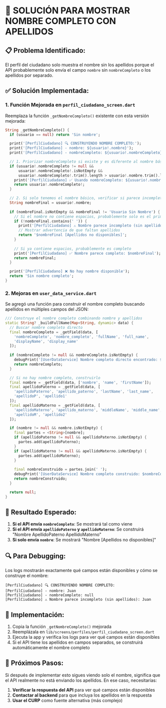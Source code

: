 # 🔧 SOLUCIÓN PARA MOSTRAR NOMBRE COMPLETO CON APELLIDOS

## 📋 **Problema Identificado:**
El perfil del ciudadano solo muestra el nombre sin los apellidos porque el API probablemente solo envía el campo `nombre` sin `nombreCompleto` o los apellidos por separado.

## ✅ **Solución Implementada:**

### 1. **Función Mejorada en `perfil_ciudadano_screen.dart`**

Reemplaza la función `_getNombreCompleto()` existente con esta versión mejorada:

```dart
String _getNombreCompleto() {
  if (usuario == null) return 'Sin nombre';

  print('[PerfilCiudadano] 🔍 CONSTRUYENDO NOMBRE COMPLETO:');
  print('[PerfilCiudadano] - nombre: ${usuario!.nombre}');
  print('[PerfilCiudadano] - nombreCompleto: ${usuario!.nombreCompleto}');

  // 1. Priorizar nombreCompleto si existe y es diferente al nombre básico
  if (usuario!.nombreCompleto != null &&
      usuario!.nombreCompleto!.isNotEmpty &&
      usuario!.nombreCompleto!.trim().length > usuario!.nombre.trim().length) {
    print('[PerfilCiudadano] ✅ Usando nombreCompleto: ${usuario!.nombreCompleto}');
    return usuario!.nombreCompleto!;
  }

  // 2. Si solo tenemos el nombre básico, verificar si parece incompleto
  String nombreFinal = usuario!.nombre;
  
  if (nombreFinal.isNotEmpty && nombreFinal != 'Usuario Sin Nombre') {
    // Si el nombre no contiene espacios, probablemente solo es el primer nombre
    if (!nombreFinal.contains(' ')) {
      print('[PerfilCiudadano] ⚠️ Nombre parece incompleto (sin apellidos): $nombreFinal');
      // Mostrar advertencia de que faltan apellidos
      return '$nombreFinal [Apellidos no disponibles]';
    }
    
    // Si ya contiene espacios, probablemente es completo
    print('[PerfilCiudadano] ✅ Nombre parece completo: $nombreFinal');
    return nombreFinal;
  }

  print('[PerfilCiudadano] ❌ No hay nombre disponible');
  return 'Sin nombre completo';
}
```

### 2. **Mejoras en `user_data_service.dart`**

Se agregó una función para construir el nombre completo buscando apellidos en múltiples campos del JSON:

```dart
/// Construye el nombre completo combinando nombre y apellidos
static String? _buildFullName(Map<String, dynamic> data) {
  // Buscar nombre completo directo
  final nombreCompleto = _getField(data, [
    'nombreCompleto', 'nombre_completo', 'fullName', 'full_name',
    'displayName', 'display_name'
  ]);
  
  if (nombreCompleto != null && nombreCompleto.isNotEmpty) {
    debugPrint('[UserDataService] Nombre completo directo encontrado: $nombreCompleto');
    return nombreCompleto;
  }

  // Si no hay nombre completo, construirlo
  final nombre = _getField(data, ['nombre', 'name', 'firstName']);
  final apellidoPaterno = _getField(data, [
    'apellidoPaterno', 'apellido_paterno', 'lastName', 'last_name',
    'apellidoP', 'apellido1'
  ]);
  final apellidoMaterno = _getField(data, [
    'apellidoMaterno', 'apellido_materno', 'middleName', 'middle_name',
    'apellidoM', 'apellido2'
  ]);

  if (nombre != null && nombre.isNotEmpty) {
    final partes = <String>[nombre];
    if (apellidoPaterno != null && apellidoPaterno.isNotEmpty) {
      partes.add(apellidoPaterno);
    }
    if (apellidoMaterno != null && apellidoMaterno.isNotEmpty) {
      partes.add(apellidoMaterno);
    }
    
    final nombreConstruido = partes.join(' ');
    debugPrint('[UserDataService] Nombre completo construido: $nombreConstruido');
    return nombreConstruido;
  }

  return null;
}
```

## 🎯 **Resultado Esperado:**

1. **Si el API envía `nombreCompleto`**: Se mostrará tal como viene
2. **Si el API envía `apellidoPaterno` y `apellidoMaterno`**: Se construirá "Nombre ApellidoPaterno ApellidoMaterno"
3. **Si solo envía `nombre`**: Se mostrará "Nombre [Apellidos no disponibles]"

## 🔍 **Para Debugging:**

Los logs mostrarán exactamente qué campos están disponibles y cómo se construye el nombre:

```
[PerfilCiudadano] 🔍 CONSTRUYENDO NOMBRE COMPLETO:
[PerfilCiudadano] - nombre: Juan
[PerfilCiudadano] - nombreCompleto: null
[PerfilCiudadano] ⚠️ Nombre parece incompleto (sin apellidos): Juan
```

## 📱 **Implementación:**

1. Copia la función `_getNombreCompleto()` mejorada
2. Reemplázala en `lib/screens/perfiles/perfil_ciudadano_screen.dart`
3. Ejecuta la app y verifica los logs para ver qué campos están disponibles
4. Si el API tiene los apellidos en campos separados, se construirá automáticamente el nombre completo

## 🚀 **Próximos Pasos:**

Si después de implementar esto sigues viendo solo el nombre, significa que el API realmente no está enviando los apellidos. En ese caso, necesitarías:

1. **Verificar la respuesta del API** para ver qué campos están disponibles
2. **Contactar al backend** para que incluya los apellidos en la respuesta
3. **Usar el CURP** como fuente alternativa (más complejo)